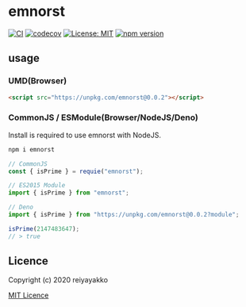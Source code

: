 
# emnorst

[![CI](https://github.com/reiyayakko/emnorst/workflows/CI/badge.svg)](https://github.com/reiyayakko/emnorst/actions?query=workflow%3ACI)
[![codecov](https://codecov.io/gh/reiyayakko/emnorst/branch/master/graph/badge.svg)](https://codecov.io/gh/reiyayakko/emnorst)
[![License: MIT](https://img.shields.io/badge/License-MIT-yellow.svg)](https://opensource.org/licenses/MIT)
[![npm version](https://badge.fury.io/js/emnorst.svg)](https://badge.fury.io/js/emnorst)
<!-- [![document](https://reiyayakko.github.io/emnorst/badge.svg)](https://reiyayakko.github.io/emnorst) -->
<!-- [![_](https://img.shields.io/badge/test-hoge-informational)]() -->

## usage

### UMD(Browser)

```html
<script src="https://unpkg.com/emnorst@0.0.2"></script>
```

### CommonJS / ESModule(Browser/NodeJS/Deno)

Install is required to use emnorst with NodeJS.

```bash
npm i emnorst
```

```javascript
// CommonJS
const { isPrime } = requie("emnorst");

// ES2015 Module
import { isPrime } from "emnorst";

// Deno
import { isPrime } from "https://unpkg.com/emnorst@0.0.2?module";

isPrime(2147483647);
// > true
```

## Licence

Copyright (c) 2020 reiyayakko

[MIT Licence](https://opensource.org/licenses/MIT)
